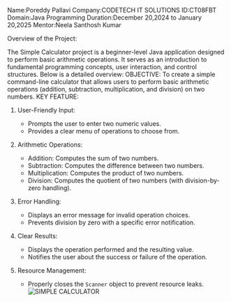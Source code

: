 Name:Poreddy Pallavi
Company:CODETECH IT SOLUTIONS
ID:CT08FBT
Domain:Java Programming
Duration:December 20,2024 to January 20,2025
Mentor:Neela Santhosh Kumar

 Overview of the Project:

   The Simple Calculator project is a beginner-level Java application designed to perform basic arithmetic operations. It serves as an introduction to fundamental programming concepts, 
  user interaction, and control structures. Below is a detailed overview:
OBJECTIVE:
   To create a simple command-line calculator that allows users to perform basic arithmetic operations (addition, subtraction, multiplication, and division) on two numbers.
KEY FEATURE:
1. User-Friendly Input:
   - Prompts the user to enter two numeric values.
   - Provides a clear menu of operations to choose from.

2. Arithmetic Operations:
   - Addition: Computes the sum of two numbers.
   - Subtraction: Computes the difference between two numbers.
   - Multiplication: Computes the product of two numbers.
   - Division: Computes the quotient of two numbers (with division-by-zero handling).

3. Error Handling:
   - Displays an error message for invalid operation choices.
   - Prevents division by zero with a specific error notification.

4. Clear Results:
   - Displays the operation performed and the resulting value.
   - Notifies the user about the success or failure of the operation.

5. Resource Management:
   - Properly closes the `Scanner` object to prevent resource leaks.
![SIMPLE CALCULATOR](https://github.com/user-attachments/assets/0b325069-f9be-4de8-909e-04bb3fec01be)
